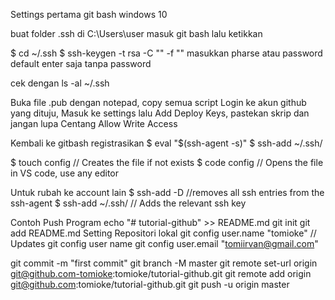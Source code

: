 Settings pertama git bash windows 10

buat folder .ssh di C:\Users\user
masuk git bash lalu ketikkan

$ cd ~/.ssh
$ ssh-keygen -t rsa -C "<your email>" -f "<name file>"
masukkan pharse atau password default enter saja tanpa password

cek dengan
ls -al ~/.ssh

Buka file .pub dengan notepad, copy semua script
Login ke akun github yang dituju, Masuk ke settings lalu Add Deploy Keys, pastekan skrip dan jangan lupa
Centang Allow Write Access

Kembali ke gitbash registrasikan
$ eval "$(ssh-agent -s)"
$ ssh-add ~/.ssh/<name file>

$ touch config           // Creates the file if not exists
$ code config            // Opens the file in VS code, use any editor

Untuk rubah ke account lain
$ ssh-add -D            //removes all ssh entries from the ssh-agent
$ ssh-add ~/.ssh/<nama file>                 // Adds the relevant ssh key

Contoh Push Program
echo "# tutorial-github" >> README.md
git init
git add README.md
Setting Repositori lokal
git config user.name "tomioke"   // Updates git config user name
git config user.email "tomiirvan@gmail.com"

git commit -m "first commit"
git branch -M master
git remote set-url origin git@github.com-tomioke:tomioke/tutorial-github.git
git remote add origin git@github.com:tomioke/tutorial-github.git
git push -u origin master
